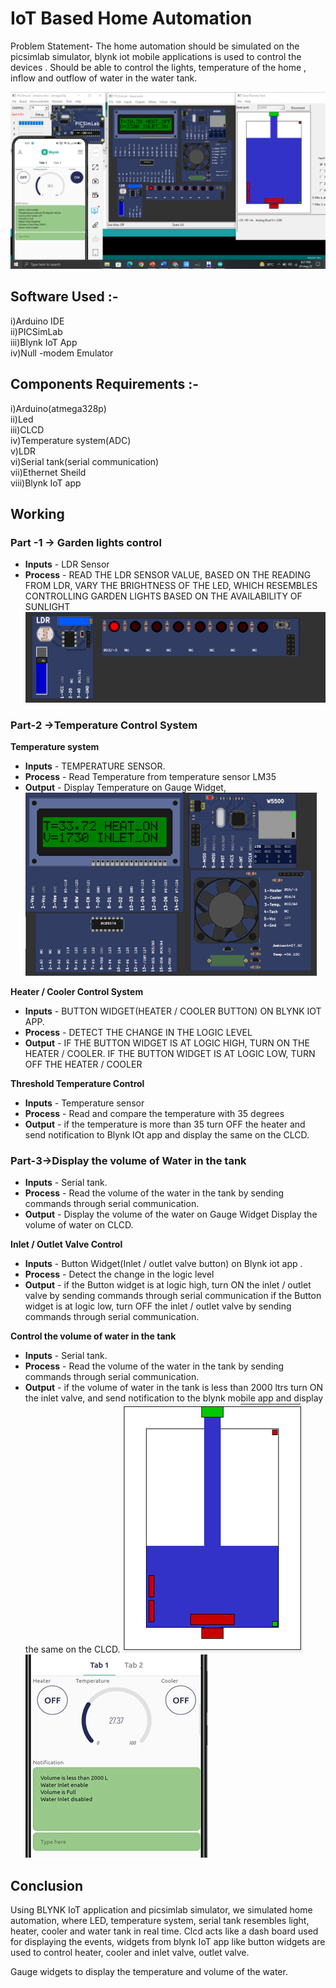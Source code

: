 
# IoT Based Home Automation

Problem Statement- The home automation should be simulated on the picsimlab simulator, blynk iot mobile applications is used to control the devices . Should be able to control the lights, temperature of the home , inflow and outflow of water in the water tank.   
 
![alt text](https://github.com/ayushmurari/IoT-Based-Home-Automation/blob/master/Screenshots/Full%20Working.png?raw=true)
## Software Used :-
i)Arduino IDE     
ii)PICSimLab  
iii)Blynk IoT App  
iv)Null -modem Emulator

## Components Requirements :-
i)Arduino(atmega328p)  
ii)Led  
iii)CLCD  
iv)Temperature system(ADC)  
v)LDR  
vi)Serial tank(serial communication)  
vii)Ethernet Sheild  
viii)Blynk IoT app

## Working

 ### Part -1 -> Garden lights control
 * **Inputs** - LDR Sensor  
 * **Process** - READ THE LDR SENSOR VALUE, BASED ON THE READING FROM  LDR, VARY THE BRIGHTNESS OF THE LED, WHICH RESEMBLES CONTROLLING GARDEN LIGHTS BASED ON THE AVAILABILITY OF SUNLIGHT
![alt text](https://github.com/ayushmurari/IoT-Based-Home-Automation/blob/master/Screenshots/Picture1.png?raw=true)


### Part-2 ->Temperature Control System

 **Temperature system**
* **Inputs** - TEMPERATURE SENSOR.
* **Process** - Read Temperature from temperature 
                    sensor LM35
* **Output** - Display Temperature on Gauge  Widget,
![alt text](https://github.com/ayushmurari/IoT-Based-Home-Automation/blob/master/Screenshots/Picture2.png?raw=true)

**Heater / Cooler  Control System**  
* **Inputs** - BUTTON WIDGET(HEATER / COOLER BUTTON) ON  BLYNK IOT APP.
* **Process** - DETECT THE CHANGE IN THE LOGIC LEVEL
* **Output** -  IF THE BUTTON WIDGET IS AT LOGIC HIGH, TURN ON THE 
                   HEATER / COOLER.
                   IF THE BUTTON WIDGET IS AT LOGIC LOW, TURN OFF THE HEATER / COOLER    

**Threshold Temperature Control**  
* **Inputs** -   Temperature sensor 
* **Process** - Read and compare the temperature with 35 degrees
* **Output** -  if the temperature is more than 35 turn OFF the heater and send notification to Blynk IOt app and display the same on the CLCD.  
### Part-3->Display the volume of Water in the tank  
* **Inputs** - Serial tank.
* **Process** - Read the volume of the water in the tank by sending commands through serial communication.
* **Output** - Display the volume of the water on Gauge    Widget
                   Display the volume of water on CLCD.

**Inlet / Outlet Valve Control**  
* **Inputs** - Button Widget(Inlet / outlet valve button) on  Blynk iot app .
* **Process** - Detect the change in the logic level
* **Output** -  if the Button widget is at logic high, turn ON the inlet / outlet valve by sending 
                  commands through serial communication
                  if the Button widget is at logic low, turn OFF the inlet / outlet valve by sending 
                  commands through serial communication.

**Control the volume of water in the tank**  

* **Inputs** - Serial tank.
* **Process** - Read the volume of the water in the tank by sending commands through serial communication.
* **Output** -  if the volume of water in the tank is less than 2000 ltrs turn ON the inlet valve, and send notification to the blynk  mobile app and display the same on the CLCD.
![alt text](https://github.com/ayushmurari/IoT-Based-Home-Automation/blob/master/Screenshots/Picture7.png?raw=true) ![alt text](https://github.com/ayushmurari/IoT-Based-Home-Automation/blob/master/Screenshots/Picture8.png?raw=true)

## Conclusion
Using BLYNK IoT application and picsimlab simulator, we simulated home automation, where LED, temperature system, serial tank resembles  light, heater, cooler and water tank in real time.
Clcd acts like a dash board used for displaying the events, widgets from blynk IoT app like button widgets are used to control heater, cooler and inlet valve, outlet valve.

Gauge widgets to display the temperature and volume of the water.
